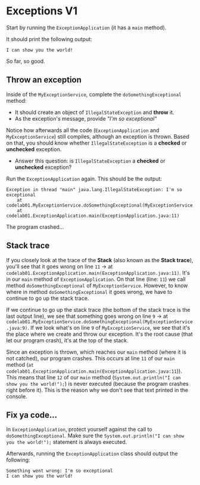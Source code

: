 # Exceptions V1

Start by running the `ExceptionApplication` (it has a `main` method).

It should print the following output:
```
I can show you the world!
```

So far, so good.

## Throw an exception

Inside of the `MyExceptionService`, complete the `doSomethingExceptional` method:
- It should create an object of `IllegalStateException` and **throw** it.
- As the exception's message, provide *"I'm so exceptional"*

Notice how afterwards all the code (`ExceptionApplication` and `MyExceptionService`) still compiles, although an 
exception is thrown. Based on that, you should know whether `IllegalStateException` is a **checked** or **unchecked** exception.
- Answer this question: is `IllegalStateException` a **checked** or **unchecked** exception?

Run the `ExceptionApplication` again. This should be the output:
```
Exception in thread "main" java.lang.IllegalStateException: I'm so exceptional
	at codelab01.MyExceptionService.doSomethingExceptional(MyExceptionService.java:9)
	at codelab01.ExceptionApplication.main(ExceptionApplication.java:11)
``` 

The program crashed...

## Stack trace

If you closely look at the trace of the **Stack** (also known as the **Stack trace**), you'll see that it goes wrong 
on line `11` -> at `codelab01.ExceptionApplication.main(ExceptionApplication.java:11)`. 
It's in our `main` method of `ExceptionApplication`. On that line (line: `11`) we call method `doSomethingExceptional` of `MyExceptionService`.
However, to know where in method `doSomethingExceptional` it goes wrong, we have to continue to go up the stack trace. 

If we continue to go up the stack trace (the bottom of the stack trace is the last output line), we see that something 
goes wrong on line `9` -> at `codelab01.MyExceptionService.doSomethingExceptional(MyExceptionService.java:9)`. If we look
what's on line `9` of `MyExceptionService`, we see that it's the place where we create and throw our exception. It's the 
root cause (that let our program crash), it's at the top of the stack.  

Since an exception is thrown, which reaches our `main` method (where it is not catched), our program crashes. This occurs
at line `11` of our `main` method (`at codelab01.ExceptionApplication.main(ExceptionApplication.java:11`)). This means 
that line `12` of our `main` method (`System.out.println("I can show you the world!");`) is never executed 
(because the program crashes right before it). This is the reason why we don't see that text printed in the console.

## Fix ya code...

In `ExceptionApplication`, protect yourself against the call to `doSomethingExceptional`.
Make sure the `System.out.println("I can show you the world!");` statement is always executed.

Afterwards, running the `ExceptionApplication` class should output the following:
```
Something went wrong: I'm so exceptional
I can show you the world!
```